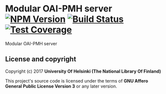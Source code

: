 # Modular OAI-PMH server [![NPM Version](https://img.shields.io/npm/v/oai-pmh-server.svg)](https://npmjs.org/package/oai-pmh-server) [![Build Status](https://travis-ci.org/natlibfi/oai-pmh-server.svg)](https://travis-ci.org/natlibfi/oai-pmh-server) [![Test Coverage](https://codeclimate.com/github/NatLibFi/oai-pmh-server/badges/coverage.svg)](https://codeclimate.com/github/NatLibFi/oai-pmh-server/coverage)

Modular OAI-PMH server

## License and copyright

Copyright (c) 2017 **University Of Helsinki (The National Library Of Finland)**

This project's source code is licensed under the terms of **GNU Affero General Public License Version 3** or any later version.
